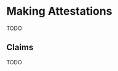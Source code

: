 # Making Attestations
TODO

## Claims
TODO

<div style="page-break-after: always; visibility: hidden">
\newpage
</div>